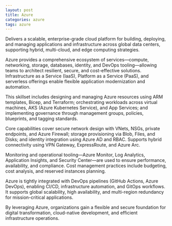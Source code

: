 ```yaml
---
layout: post
title: Azure
categories: azure
tags: azure
---
```


Delivers a scalable, enterprise-grade cloud platform for building, deploying, and managing applications and infrastructure across global data centers, supporting hybrid, multi-cloud, and edge computing strategies.

<!--more-->

Azure provides a comprehensive ecosystem of services—compute, networking, storage, databases, identity, and DevOps tooling—allowing teams to architect resilient, secure, and cost-effective solutions. Infrastructure as a Service (IaaS), Platform as a Service (PaaS), and serverless offerings enable flexible application modernization and automation.

This skillset includes designing and managing Azure resources using ARM templates, Bicep, and Terraform; orchestrating workloads across virtual machines, AKS (Azure Kubernetes Service), and App Services; and implementing governance through management groups, policies, blueprints, and tagging standards.

Core capabilities cover secure network design with VNets, NSGs, private endpoints, and Azure Firewall; storage provisioning via Blob, Files, and Disks; and identity integration using Azure AD and RBAC. Supports hybrid connectivity using VPN Gateway, ExpressRoute, and Azure Arc.

Monitoring and operational tooling—Azure Monitor, Log Analytics, Application Insights, and Security Center—are used to ensure performance, availability, and compliance. Cost management practices include budgeting, cost analysis, and reserved instances planning.

Azure is tightly integrated with DevOps pipelines (GitHub Actions, Azure DevOps), enabling CI/CD, infrastructure automation, and GitOps workflows. It supports global scalability, high availability, and multi-region redundancy for mission-critical applications.

By leveraging Azure, organizations gain a flexible and secure foundation for digital transformation, cloud-native development, and efficient infrastructure operations.